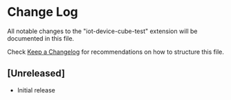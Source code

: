 # Change Log

All notable changes to the "iot-device-cube-test" extension will be documented in this file.

Check [Keep a Changelog](http://keepachangelog.com/) for recommendations on how to structure this file.

## [Unreleased]

- Initial release